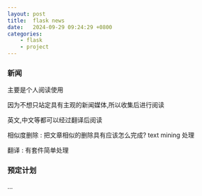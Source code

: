 ```yaml
---
layout: post
title:  flask news 
date:   2024-09-29 09:24:29 +0800
categories:
    - flask
    - project
---
```


### 新闻

主要是个人阅读使用

因为不想只站定具有主观的新闻媒体,所以收集后进行阅读

英文,中文等都可以经过翻译后阅读

相似度删除 : 把文章相似的删除具有应该怎么完成? text mining 处理

翻译 : 有套件简单处理

### 预定计划

...